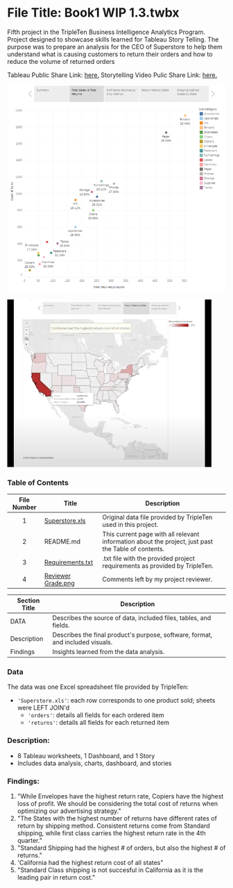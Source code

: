 # File Title: Book1 WIP 1.3.twbx

Fifth project in the TripleTen Business Intelligence Analytics Program. Project designed to showcase skills learned for Tableau Story Telling. The purpose was to prepare an analysis for the CEO of Superstore to help them understand what is causing customers to return their orders and how to reduce the volume of returned orders

Tableau Public Share Link: <a href='https://public.tableau.com/views/Book1WIP1_3/Story1?:language=en-US&:sid=&:display_count=n&:origin=viz_share_link' target=_blank><u>here</u>.</a> 
Storytelling Video Pulic Share Link: <a href='https://drive.google.com/file/d/1bu5O238oGbpkeBAUuo-MS3b_BgM9gSUC/view?usp=sharing' target=_blank><u>here</u>.</a>

[<img src="https://github.com/LeeRIII/Data_projects_TripleTen/blob/main/Images/Storytelling.png" alt="Storytelling">](https://public.tableau.com/views/Book1WIP1_3/Story1?:language=en-US&:sid=&:display_count=n&:origin=viz_share_link)

[<img src="https://github.com/LeeRIII/Data_projects_TripleTen/blob/main/Images/Storytelling%202.png" alt="Storytelling Video">](https://drive.google.com/file/d/1bu5O238oGbpkeBAUuo-MS3b_BgM9gSUC/view?usp=sharing)

### Table of Contents
| File Number | Title | Description |
| :-----------: | ----------- |----------- |
| 1 | [Superstore.xls](https://docs.google.com/spreadsheets/d/1r4VHg-MqHzTHl9eAQU7AyDrynMohzelE_cCxuPpPzr4/edit?usp=sharing) | Original data file provided by TripleTen used in this project. |
| 2 | README.md | This current page with all relevant information about the project, just past the Table of contents. |
| 3 | [Requirements.txt](https://github.com/LeeRIII/Data_projects_TripleTen/blob/main/Storytelling%20with%20Data/Requirements.txt) | .txt file with the provided project requirements as provided by TripleTen. |
| 4 | [Reviewer Grade.png](https://drive.google.com/file/d/1q2Gn3flxYdPhHvRHiBh77q7DcTu0EXze/view?usp=sharing) | Comments left by my project reviewer. |

| Section Title | Description |
| ----------- |----------- |
| DATA | Describes the source of data, included files, tables, and fields. |
| Description | Describes the final product's purpose, software, format, and included visuals. |
| Findings | Insights learned from the data analysis. |

### Data
The data was one Excel spreadsheet file provided by TripleTen:
- `'Superstore.xls'`: each row corresponds to one product sold; sheets were LEFT JOIN'd
    - `'orders'`: details all fields for each ordered item
    - `'returns'`: details all fields for each returned item

### Description:
- 8 Tableau worksheets, 1 Dashboard, and 1 Story
- Includes data analysis, charts, dashboard, and stories

### Findings:
1. "While Envelopes have the highest return rate, Copiers have the highest loss of profit. We should be considering the total cost of returns when optimizing our advertising strategy."
2. "The States with the highest number of returns have different rates of return by shipping method. Consistent returns come from Standard shipping, while first class carries the highest return rate in the 4th quarter."
3. "Standard Shipping had the highest # of orders, but also the highest # of returns." 
4. 'California had the highest return cost of all states"
5. "Standard Class shipping is not succesful in California as it is the leading pair in return cost."
